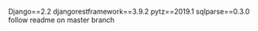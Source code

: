 Django==2.2
djangorestframework==3.9.2
pytz==2019.1
sqlparse==0.3.0
 follow readme on master branch
